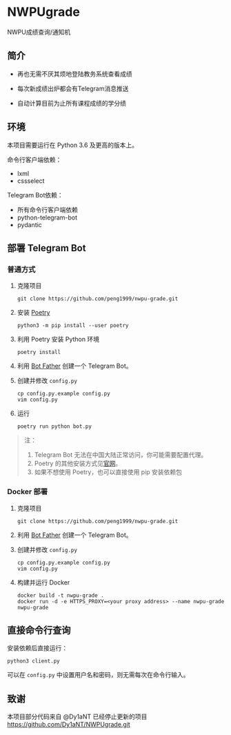 # NWPUgrade
NWPU成绩查询/通知机

## 简介

* 再也无需不厌其烦地登陆教务系统查看成绩

* 每次新成绩出炉都会有Telegram消息推送

* 自动计算目前为止所有课程成绩的学分绩

## 环境

本项目需要运行在 Python 3.6 及更高的版本上。

命令行客户端依赖：

- lxml
- cssselect

Telegram Bot依赖：

- 所有命令行客户端依赖
- python-telegram-bot
- pydantic


## 部署 Telegram Bot

### 普通方式

1. 克隆项目

   ```
   git clone https://github.com/peng1999/nwpu-grade.git
   ```

2. 安装 [Poetry](poetry)

   ```
   python3 -m pip install --user poetry
   ```

3. 利用 Poetry 安装 Python 环境

   ```
   poetry install
   ```

4. 利用 [Bot Father](https://t.me/BotFather) 创建一个 Telegram Bot。

4. 创建并修改 `config.py`

   ```
   cp config.py.example config.py
   vim config.py
   ```

5. 运行

   ```
   poetry run python bot.py
   ```

> 注：
> 1. Telegram Bot 无法在中国大陆正常访问，你可能需要配置代理。
> 3. Poetry 的其他安装方式见[官网](poetry)。
> 2. 如果不想使用 Poetry，也可以直接使用 pip 安装依赖包

[poetry]: https://python-poetry.org/

### Docker 部署

1. 克隆项目

   ```
   git clone https://github.com/peng1999/nwpu-grade.git
   ```

2. 利用 [Bot Father](https://t.me/BotFather) 创建一个 Telegram Bot。

3. 创建并修改 `config.py`

   ```
   cp config.py.example config.py
   vim config.py
   ```

4. 构建并运行 Docker

   ```
   docker build -t nwpu-grade .
   docker run -d -e HTTPS_PROXY=<your proxy address> --name nwpu-grade nwpu-grade
   ```

## 直接命令行查询

安装依赖后直接运行：

```
python3 client.py
```

可以在 `config.py` 中设置用户名和密码，则无需每次在命令行输入。

## 致谢

本项目部分代码来自 @Dy1aNT 已经停止更新的项目 <https://github.com/Dy1aNT/NWPUgrade.git>
